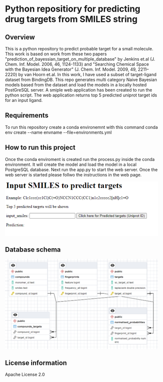 # Python repositiory for predicting drug targets from SMILES string

## Overview
This is a python repository to predict probable target for a small molecule. This work is based on work from these two papers "prediction_of_bayessian_target_on_multiple_database" by Jenkins et.al (J. Chem. Inf. Model. 2006, 46, 1124-1133) and "Searching Chemical Space with the Bayesian Idea Generator" (J. Chem. Inf. Model. 2009, 49, 2211–2220) by van Hoorn et.al. 
In this work, I have used a subset of target-ligand dataset from BindingDB. This repo generates multi category Naive Bayesian models based from the dataset and load the models in a locally hosted PostGreSQL server. A smiple web application has been created to run the python script. The web application returns top 5 predicted uniprot target ids for an input ligand. 

## Requirements
To run this repository create a conda environemnt with this command conda env create --name envname --file=environments.yml


## How to run this project
Once the conda enviroment is created run the process.py inside the conda environment. It will create the model and load the model in a local PostgreSQL database. Next run the app.py to start the web server. Once the web server is started please follwo the instructions in the web page. 


![web screenshot](/screenshots/webpage_screeshot.PNG?raw=true)

## Database schema
![database schema](/screenshots/schema.PNG?raw=true)

## License information
Apache License 2.0